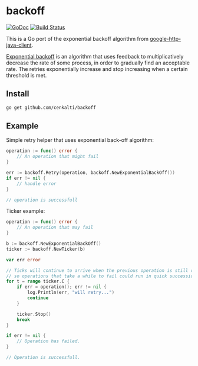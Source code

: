 # backoff

[![GoDoc](https://godoc.org/github.com/cenkalti/backoff?status.png)](https://godoc.org/github.com/cenkalti/backoff)
[![Build Status](https://travis-ci.org/cenkalti/backoff.png)](https://travis-ci.org/cenkalti/backoff)

This is a Go port of the exponential backoff algorithm from
[google-http-java-client](https://code.google.com/p/google-http-java-client/wiki/ExponentialBackoff).

[Exponential backoff](http://en.wikipedia.org/wiki/Exponential_backoff)
is an algorithm that uses feedback to multiplicatively decrease the rate of some process,
in order to gradually find an acceptable rate.
The retries exponentially increase and stop increasing when a certain threshold is met.




## Install

```bash
go get github.com/cenkalti/backoff
```

## Example

Simple retry helper that uses exponential back-off algorithm:

```go
operation := func() error {
    // An operation that might fail
}

err := backoff.Retry(operation, backoff.NewExponentialBackOff())
if err != nil {
    // handle error
}

// operation is successfull
```

Ticker example:

```go
operation := func() error {
    // An operation that may fail
}

b := backoff.NewExponentialBackOff()
ticker := backoff.NewTicker(b)

var err error

// Ticks will continue to arrive when the previous operation is still running,
// so operations that take a while to fail could run in quick succession.
for t = range ticker.C {
    if err = operation(); err != nil {
        log.Println(err, "will retry...")
        continue
    }

    ticker.Stop()
    break
}

if err != nil {
    // Operation has failed.
}

// Operation is successfull.
```
